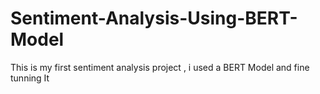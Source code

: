 # Sentiment-Analysis-Using-BERT-Model
This is my first sentiment analysis project , i used a BERT Model and fine tunning It 
 

 
    
 
